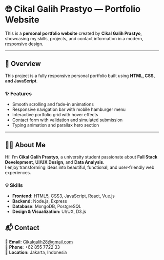 # 🌐 Cikal Galih Prastyo — Portfolio Website

This is a **personal portfolio website** created by **Cikal Galih Prastyo**, showcasing my skills, projects, and contact information in a modern, responsive design.

---

## 🎯 Overview

This project is a fully responsive personal portfolio built using **HTML, CSS, and JavaScript**.

### ✨ Features
- Smooth scrolling and fade-in animations  
- Responsive navigation bar with mobile hamburger menu  
- Interactive portfolio grid with hover effects  
- Contact form with validation and simulated submission  
- Typing animation and parallax hero section  

---

## 🧑‍💻 About Me

Hi! I’m **Cikal Galih Prastyo**, a university student passionate about **Full Stack Development**, **UI/UX Design**, and **Data Analysis**.  
I enjoy transforming ideas into beautiful, functional, and user-friendly web experiences.

### 💡 Skills
- **Frontend:** HTML5, CSS3, JavaScript, React, Vue.js  
- **Backend:** Node.js, Express  
- **Database:** MongoDB, PostgreSQL  
- **Design & Visualization:** UI/UX, D3.js
  
## 📬 Contact

📧 **Email:** [Cikalgalih28@gmail.com](mailto:Cikalgalih28@gmail.com)  
📱 **Phone:** +62 855 7722 33  
📍 **Location:** Jakarta, Indonesia  


